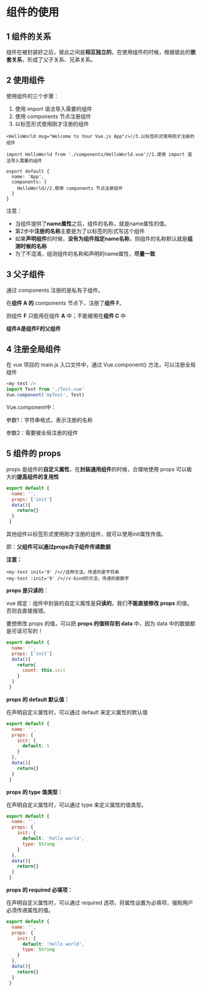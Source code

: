 # 组件的使用

## 1 组件的关系

组件在被封装好之后，彼此之间是**相互独立的**，在使用组件的时候，根据彼此的**嵌套关系**，形成了父子关系、兄弟关系。

## 2 使用组件

使用组件的三个步骤：

1. 使用 import 语法导入需要的组件
2. 使用 components 节点注册组件
3. 以标签形式使用刚才注册的组件

```vue
<HelloWorld msg="Welcome to Your Vue.js App"/>//3.以标签形式使用刚才注册的组件

import HelloWorld from './components/HelloWorld.vue'//1.使用 import 语法导入需要的组件

export default {
  name: 'App',
  components: {
    HelloWorld//2.使用 components 节点注册组件
  }
}
```

注意：

- 当组件提供了**name属性**之后，组件的名称，就是name属性的值。
- 第2步中**注册的名称**主要是为了以标签的形式写这个组件
- 如果**声明组件**的时候，**没有为组件指定name名称**，则组件的名称默认就是**组测时候的名称**
- 为了不混淆，组测组件的名称和声明的name属性，**尽量一致**

## 3 父子组件

通过 components 注册的是私有子组件。

在**组件 A 的** components 节点下，注册了**组件 F**。 

则组件 **F** 只能用在组件 **A** 中；不能被用在**组件 C** 中

**组件A是组件F的父组件**

## 4 注册全局组件

在 vue 项目的 main.js 入口文件中，通过 Vue.component() 方法，可以注册全局组件

```js
<my-test />
import Test from './Test.vue'
Vue.component('myTest', Test)
```

Vue.component中：

参数1：字符串格式，表示注册的名称

参数2：需要被全局注册的组件

## 5 组件的 props

props 是组件的**自定义属性**，在**封装通用组件**的时候，合理地使用 props 可以极大的**提高组件的复用性**

```js
export default {
  name: '',
  props: ['init']
  data(){
    return{}
  }
 }
```

其他组件以标签形式使用刚才注册的组件，就可以使用init属性传值。

即：**父组件可以通过props向子组件传递数据**

**注意：**

```vue
<my-test init='9' />//这种方法，传递的是字符串
<my-test :init='9' />//v-bind的方法，传递的是数字
```

**props 是只读的**：

vue 规定：组件中封装的自定义属性是**只读的**，我们**不能直接修改 props** 的值。否则会直接报错。

要想修改 props 的值，可以把 **props 的值转存到 data** 中，因为 data 中的数据都是可读可写的！

```js
export default {
  name: '',
  props: ['init']
  data(){
    return{
      count: this.init
    }
  }
 }
```

 **props 的 default 默认值：**

在声明自定义属性时，可以通过 default 来定义属性的默认值

```js
export default {
  name: '',
  props: {
    init: {
      default: 5
    }
  },
  data(){
    return{}
  }
 }
```

**props 的 type 值类型：**

在声明自定义属性时，可以通过 type 来定义属性的值类型。

```js
export default {
  name: '',
  props: {
    init: {
      default: 'hello world',
      type: String
    }
  },
  data(){
    return{}
  }
 }
```

**props 的 required 必填项：**

在声明自定义属性时，可以通过 required 选项，将属性设置为必填项，强制用户必须传递属性的值。

```js
export default {
  name: '',
  props: {
    init: {
      default: 'hello world',
      type: String
    }
  },
  data(){
    return{}
  }
 }
```

